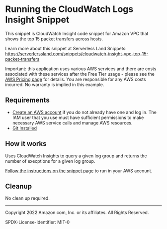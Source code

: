 # Running the CloudWatch Logs Insight Snippet

This snippet is CloudWatch Insight code snippet for Amazon VPC that shows the top 15 packet transfers across hosts.

Learn more about this snippet at Serverless Land Snippets: https://serverlerssland.com/snippets/cloudwatch-insight-vpc-top-15-packet-transfers

Important: this application uses various AWS services and there are costs associated with these services after the Free Tier usage - please see the [AWS Pricing page](https://aws.amazon.com/pricing/) for details. You are responsible for any AWS costs incurred. No warranty is implied in this example.

## Requirements

* [Create an AWS account](https://portal.aws.amazon.com/gp/aws/developer/registration/index.html) if you do not already have one and log in. The IAM user that you use must have sufficient permissions to make necessary AWS service calls and manage AWS resources.
* [Git Installed](https://git-scm.com/book/en/v2/Getting-Started-Installing-Git)

## How it works

Uses CloudWatch Insights to query a given log group and returns the number of execptions for a given log group.

[Follow the instructions on the snippet page](https://serverlerssland.com/snippets/cloudwatch-insight-vpc-top-15-packet-transfers) to run in your AWS account.


## Cleanup

No clean up required.

---

Copyright 2022 Amazon.com, Inc. or its affiliates. All Rights Reserved.

SPDX-License-Identifier: MIT-0
